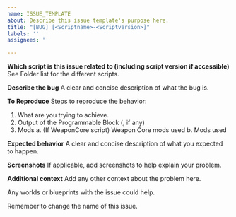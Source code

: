 ```yaml
---
name: ISSUE_TEMPLATE
about: Describe this issue template's purpose here.
title: "[BUG] [<Scriptname>-<Scriptversion>]"
labels: ''
assignees: ''

---
```


**Which script is this issue related to (including script version if accessible)**
See Folder list for the different scripts.

**Describe the bug**
A clear and concise description of what the bug is.

**To Reproduce**
Steps to reproduce the behavior:
1. What are you trying to achieve.
2. Output of the Programmable Block (, if any)
3. Mods
a. (If WeaponCore script) Weapon Core mods used
b. Mods used

**Expected behavior**
A clear and concise description of what you expected to happen.

**Screenshots**
If applicable, add screenshots to help explain your problem.

**Additional context**
Add any other context about the problem here.

Any worlds or blueprints with the issue could help.

Remember to change the name of this issue.
